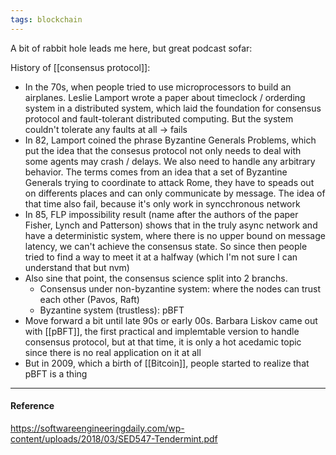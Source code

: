 ```yaml
---
tags: blockchain
---
```


A bit of rabbit hole leads me here, but great podcast sofar:

History of [[consensus protocol]]:

- In the 70s, when people tried to use microprocessors to build an airplanes.
  Leslie Lamport wrote a paper about timeclock / orderding system in a
  distributed system, which laid the foundation for consensus protocol and
  fault-tolerant distributed computing. But the system couldn't tolerate any
  faults at all -> fails
- In 82, Lamport coined the phrase Byzantine Generals Problems, which put the
  idea that the consesus protocol not only needs to deal with some agents may
  crash / delays. We also need to handle any arbitrary behavior. The terms comes
  from an idea that a set of Byzantine Generals trying to coordinate to attack
  Rome, they have to speads out on differents places and can only communicate by
  message. The idea of that time also fail, because it's only work in
  syncchronous network
- In 85, FLP impossibility result (name after the authors of the paper Fisher,
  Lynch and Patterson) shows that in the truly async network and have a
  deterministic system, where there is no upper bound on message latency, we
  can't achieve the consensus state. So since then people tried to find a way to
  meet it at a halfway (which I'm not sure I can understand that but nvm)
- Also sine that point, the consensus science split into 2 branchs.
  - Consensus under non-byzantine system: where the nodes can trust each other
    (Pavos, Raft)
  - Byzantine system (trustless): pBFT
- Move forward a bit until late 90s or early 00s. Barbara Liskov came out with
  [[pBFT]], the first practical and implemtable version to handle consensus
  protocol, but at that time, it is only a hot acedamic topic since there is no
  real application on it at all
- But in 2009, which a birth of [[Bitcoin]], people started to realize that pBFT
  is a thing

---

#### Reference

https://softwareengineeringdaily.com/wp-content/uploads/2018/03/SED547-Tendermint.pdf
